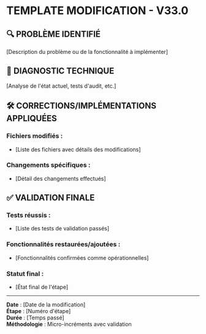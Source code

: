 # TEMPLATE MODIFICATION - V33.0

## 🔍 PROBLÈME IDENTIFIÉ

[Description du problème ou de la fonctionnalité à implémenter]

## 🧪 DIAGNOSTIC TECHNIQUE

[Analyse de l'état actuel, tests d'audit, etc.]

## 🛠️ CORRECTIONS/IMPLÉMENTATIONS APPLIQUÉES

### Fichiers modifiés :

- [Liste des fichiers avec détails des modifications]

### Changements spécifiques :

- [Détail des changements effectués]

## ✅ VALIDATION FINALE

### Tests réussis :

- [Liste des tests de validation passés]

### Fonctionnalités restaurées/ajoutées :

- [Fonctionnalités confirmées comme opérationnelles]

### Statut final :

- [État final de l'étape]

---

**Date** : [Date de la modification]  
**Étape** : [Numéro d'étape]  
**Durée** : [Temps passé]  
**Méthodologie** : Micro-incréments avec validation

